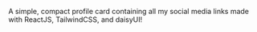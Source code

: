 A simple, compact profile card containing all my social media links made with ReactJS, TailwindCSS, and daisyUI!






